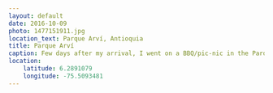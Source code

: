 ```yaml
---
layout: default
date: 2016-10-09
photo: 1477151911.jpg
location_text: Parque Arví, Antioquia
title: Parque Arví
caption: Few days after my arrival, I went on a BBQ/pic-nic in the Parque Arví. It is a national park around Medellin. The vegetation is very dense and it is possible to find small water stream like that one.
location:
    latitude: 6.2891079
    longitude: -75.5093481
---
```

